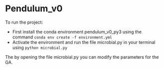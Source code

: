 # Pendulum_v0

To run the project:
* First install the conda environment pendulum_v0_py3 using the command `conda env create -f environment.yml`
* Activate the environment and run the file microbial.py in your terminal using `python microbial.py`

The by opening the file microbial.py you can modify the parameters for the GA.
